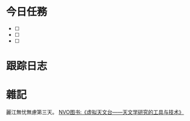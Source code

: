 # 今日任務

- [ ] 
- [ ] 
- [ ] 

# 跟踪日志



# 雜記
麗江無忧無慮第三天。
[NVO图书:《虚拟天文台——天文学研究的工具与技术》](http://www.china-vo.org/NVObook/)

